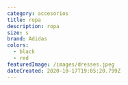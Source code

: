 ```yaml
---
category: accesorios
title: ropa
description: ropa
size: s
brand: Adidas
colors:
  - black
  - red
featuredImage: /images/dresses.jpeg
dateCreated: 2020-10-17T19:05:20.799Z
---
```

